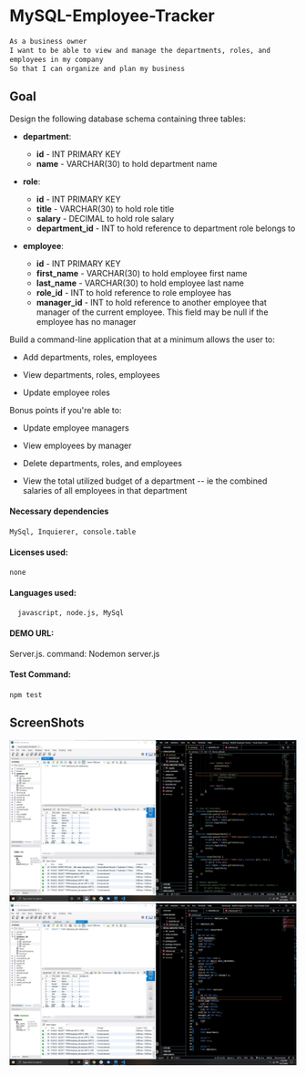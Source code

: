 # MySQL-Employee-Tracker

```
As a business owner
I want to be able to view and manage the departments, roles, and employees in my company
So that I can organize and plan my business
```

## Goal

Design the following database schema containing three tables:

* **department**:

  * **id** - INT PRIMARY KEY
  * **name** - VARCHAR(30) to hold department name

* **role**:

  * **id** - INT PRIMARY KEY
  * **title** -  VARCHAR(30) to hold role title
  * **salary** -  DECIMAL to hold role salary
  * **department_id** -  INT to hold reference to department role belongs to

* **employee**:

  * **id** - INT PRIMARY KEY
  * **first_name** - VARCHAR(30) to hold employee first name
  * **last_name** - VARCHAR(30) to hold employee last name
  * **role_id** - INT to hold reference to role employee has
  * **manager_id** - INT to hold reference to another employee that manager of the current employee. This field may be null if the employee has no manager
  
Build a command-line application that at a minimum allows the user to:

  * Add departments, roles, employees

  * View departments, roles, employees

  * Update employee roles

Bonus points if you're able to:

  * Update employee managers

  * View employees by manager

  * Delete departments, roles, and employees

  * View the total utilized budget of a department -- ie the combined salaries of all employees in that department

#### Necessary dependencies
    MySql, Inquierer, console.table
#### Licenses used:
    none
#### Languages used:
      javascript, node.js, MySql
#### DEMO URL:
Server.js. command: Nodemon server.js
#### Test Command:
    npm test  

## ScreenShots
![](lib/assets/1one.jpg)
![](lib/assets/2two.jpg)

